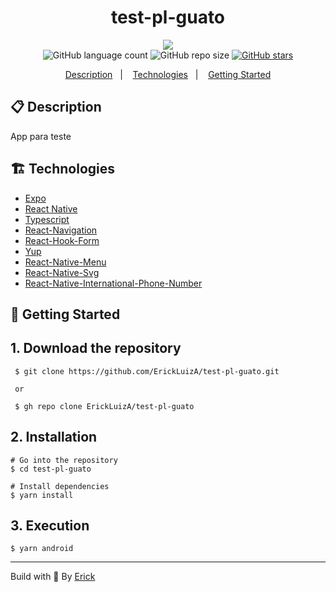 <h1 align="center"> test-pl-guato </h1>

<p align="center">
  <a href="https://github.com/ErickLuizA/test-pl-guato/graphs/commit-activity" alt="Maintenance">
    <img src="https://img.shields.io/badge/Maintained%3F-yes-1EAE72.svg" />
  </a>

<br/>

<img alt="GitHub language count" src="https://img.shields.io/github/languages/count/ErickLuizA/test-pl-guato?color=blue">

<img alt="GitHub repo size" src="https://img.shields.io/github/repo-size/ErickLuizA/test-pl-guato">

<a href="https://github.com/ErickLuizA/test-pl-guato/stargazers">
  <img alt="GitHub stars" src="https://img.shields.io/github/stars/ErickLuizA/test-pl-guato?style=social">
</a>

<p align="center">
  <a href="#clipboard-description">Description</a>&nbsp;&nbsp;&nbsp;|&nbsp;&nbsp;&nbsp;
  <a href="#building_construction-technologies">Technologies</a>&nbsp;&nbsp;&nbsp;|&nbsp;&nbsp;&nbsp;
  <a href="#rocket-getting-started">Getting Started</a>
</p>

## :clipboard: Description

App para teste

## :building_construction: Technologies

- [Expo](https://expo.io)
- [React Native](https://reactnative.dev/)
- [Typescript](https://www.typescriptlang.org/)
- [React-Navigation](https://reactnavigation.org/docs/getting-started/)
- [React-Hook-Form](https://react-hook-form.com/)
- [Yup](https://github.com/jquense/yup)
- [React-Native-Menu](https://github.com/react-native-menu/menu)
- [React-Native-Svg](https://github.com/software-mansion/react-native-svg/tree/main)
- [React-Native-International-Phone-Number](https://github.com/AstrOOnauta/react-native-international-phone-number)


## :rocket: Getting Started

## 1. Download the repository

```shell
 $ git clone https://github.com/ErickLuizA/test-pl-guato.git
 
 or

 $ gh repo clone ErickLuizA/test-pl-guato
```

## 2. Installation

```shell
# Go into the repository
$ cd test-pl-guato

# Install dependencies
$ yarn install
```

## 3. Execution

```shell
$ yarn android
```

---

Build with 💙 By [Erick](https://www.linkedin.com/in/erickluizalves/)
